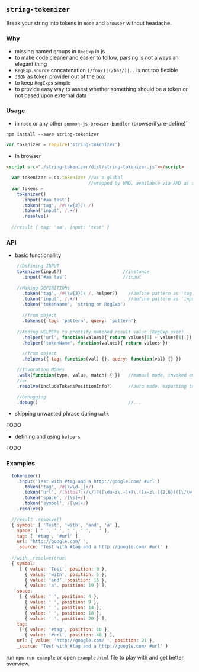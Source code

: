 ## `string-tokenizer`

Break your string into tokens in `node` and `browser` without headache.

### Why
* missing named groups in `RegExp` in js
* to make code cleaner and easier to follow, parsing is not always an elegant thing
* `RegExp.source` concatenation `(/foo/)|(/baz/)|..` is not too flexible
* `JSON` as token provider out of the box
* to keep `RegExps` simple
* to provide easy way to assest whether something should be a token or not based upon external data

### Usage

* in `node` or any other `common-js-browser-bundler` (browserify/re-define)` 

```
npm install --save string-tokenizer
```

```js
var tokenizer = require('string-tokenizer')
```

* In browser 

```html 
<script src="./string-tokenizer/dist/string-tokenizer.js"></script>
```

```js
  var tokenizer = db.tokenizer //as a global
                               //wrapped by UMD, available via AMD as string-tokenizer
  var tokens = 
    tokenizer()
      .input('#aa test')
      .token('tag', /#(\w{2})\ /)
      .token('input', /.+/)
      .resolve()
  
  //result { tag: 'aa', input: 'test' }
```

### API

* basic functionallity

```js
    //Defining INPUT
    tokenizer(input?)                       //instance
      .input('#aa tes')                     //input

    //Making DEFINITIONs
      .token('tag', /#(\w{2})\ /, helper?)    //define pattern as 'tag' with optional helper method
      .token('input', /.+/)                   //define pattern as 'input'
      .token('tokenName', 'string or RegExp')
      
      //from object
      .tokens({ tag: 'pattern', query: 'pattern'}
    
    //Adding HELPERs to prettify matched result value (RegExp.exec)
      .helper('url', function(values){ return values[0] + values[1] })
      .helper('tokenName', function(values){ return values })

      //from object
      .helpers({ tag: function(val) {}, query: function(val) {} })

    //Invocation MODEs
    .walk(function(type, value, match) { })   //manual mode, invoked on each token
    //or
    .resolve(includeTokensPositionInfo?)      //auto mode, exporting tokens to object with optional info about token position

    //Debugging
    .debug()                                  //...
```

* skipping unwanted phrase during `walk`

TODO

* defining and using `helpers`

TODO

### Examples

```js
  tokenizer()
    .input('Test with #tag and a http://google.com/ #url')
      .token('tag', /#[\w\d-_]+/)
      .token('url', /(https?:\/\/)?([\da-z\.-]+)\.([a-z\.]{2,6})([\/\w \.-]*)*\/?/, function(values){ return values[0] })
      .token('space', /[\s]+/)
      .token('symbol', /[\w]+/)
    .resolve()

  //result .resolve()
  { symbol: [ 'Test', 'with', 'and', 'a' ],
    space: [ ' ', ' ', ' ', ' ', ' ' ],
    tag: [ '#tag', '#url' ],
    url: 'http://google.com/ ',
    _source: 'Test with #tag and a http://google.com/ #url' }
  
  //with .resolve(true)
  { symbol:
     [ { value: 'Test', position: 0 },
       { value: 'with', position: 5 },
       { value: 'and', position: 15 },
       { value: 'a', position: 19 } ],
    space:
     [ { value: ' ', position: 4 },
       { value: ' ', position: 9 },
       { value: ' ', position: 14 },
       { value: ' ', position: 18 },
       { value: ' ', position: 20 } ],
    tag:
     [ { value: '#tag', position: 10 },
       { value: '#url', position: 40 } ],
    url: { value: 'http://google.com/ ', position: 21 },
    _source: 'Test with #tag and a http://google.com/ #url' }
```

run `npm run example` or open `example.html` file to play with and get better overview.
